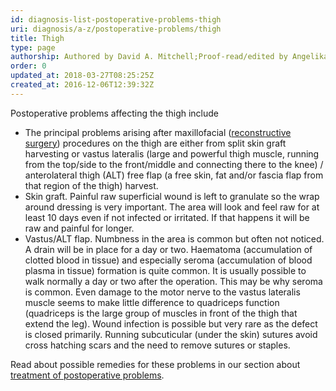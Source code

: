 ```yaml
---
id: diagnosis-list-postoperative-problems-thigh
uri: diagnosis/a-z/postoperative-problems/thigh
title: Thigh
type: page
authorship: Authored by David A. Mitchell;Proof-read/edited by Angelika Sebald
order: 0
updated_at: 2018-03-27T08:25:25Z
created_at: 2016-12-06T12:39:32Z
---
```


<p>Postoperative problems affecting the thigh include</p>
<ul>
    <li>The principal problems arising after maxillofacial (<a href="/treatment/surgery/reconstruction">reconstructive surgery</a>)
        procedures on the thigh are either from split skin graft
        harvesting or vastus lateralis (large and powerful thigh
        muscle, running from the top/side to the front/middle
        and connecting there to the knee) / anterolateral thigh
        (ALT) free flap (a free skin, fat and/or fascia flap
        from that region of the thigh) harvest.</li>
    <li>Skin graft. Painful raw superficial wound is left to granulate
        so the wrap around dressing is very important. The area
        will look and feel raw for at least 10 days even if not
        infected or irritated. If that happens it will be raw
        and painful for longer.</li>
    <li>Vastus/ALT flap. Numbness in the area is common but often
        not noticed. A drain will be in place for a day or two.
        Haematoma (accumulation of clotted blood in tissue) and
        especially seroma (accumulation of blood plasma in tissue)
        formation is quite common. It is usually possible to
        walk normally a day or two after the operation. This
        may be why seroma is common. Even damage to the motor
        nerve to the vastus lateralis muscle seems to make little
        difference to quadriceps function (quadriceps is the
        large group of muscles in front of the thigh that extend
        the leg). Wound infection is possible but very rare as
        the defect is closed primarily. Running subcuticular
        (under the skin) sutures avoid cross hatching scars and
        the need to remove sutures or staples.</li>
</ul>
<aside>
    <p>Read about possible remedies for these problems in our section
        about <a href="/treatment/surgery/postoperative-problems">treatment of postoperative problems</a>.</p>
</aside>
